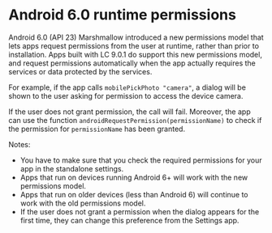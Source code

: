 # Android 6.0 runtime permissions

Android 6.0 (API 23) Marshmallow introduced a new permissions model
that lets apps request permissions from the user at runtime, rather
than prior to installation. Apps built with LC 9.0.1 do support this
new permissions model, and request permissions automatically when the
app actually requires the services or data protected by the services. 

For example, if the app calls `mobilePickPhoto "camera"`, a dialog will
be shown to the user asking for permission to access the device camera.

If the user does not grant permission, the call will fail. Moreover, the
app can use the function `androidRequestPermission(permissionName)` to
check if the permission for `permissionName` has been granted. 

Notes:

- You have to make sure that you check the required permissions for your
app in the standalone settings.
- Apps that run on devices running Android 6+ will work with the new
permissions model.
- Apps that run on older devices (less than Android 6) will continue to
work with the old permissions model.
- If the user does not grant a permission when the dialog appears for the
first time, they can change this preference from the Settings app.


